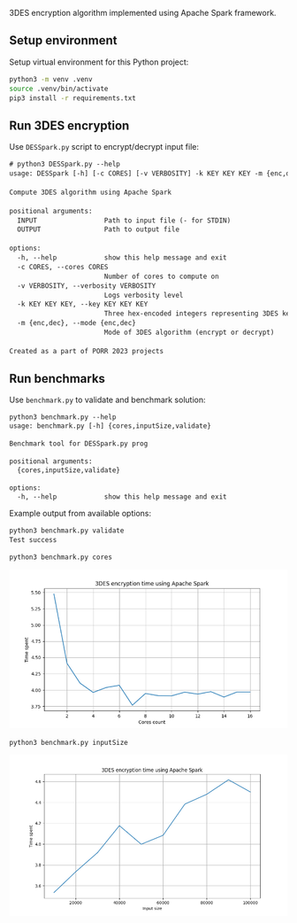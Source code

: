 3DES encryption algorithm implemented using Apache Spark framework.

## Setup environment

Setup virtual environment for this Python project:

```sh
python3 -m venv .venv
source .venv/bin/activate
pip3 install -r requirements.txt
```

## Run 3DES encryption

Use `DESSpark.py` script to encrypt/decrypt input file:

```txt
# python3 DESSpark.py --help
usage: DESSpark [-h] [-c CORES] [-v VERBOSITY] -k KEY KEY KEY -m {enc,dec} INPUT OUTPUT

Compute 3DES algorithm using Apache Spark

positional arguments:
  INPUT                 Path to input file (- for STDIN)
  OUTPUT                Path to output file

options:
  -h, --help            show this help message and exit
  -c CORES, --cores CORES
                        Number of cores to compute on
  -v VERBOSITY, --verbosity VERBOSITY
                        Logs verbosity level
  -k KEY KEY KEY, --key KEY KEY KEY
                        Three hex-encoded integers representing 3DES key
  -m {enc,dec}, --mode {enc,dec}
                        Mode of 3DES algorithm (encrypt or decrypt)

Created as a part of PORR 2023 projects
```

## Run benchmarks

Use `benchmark.py` to validate and benchmark solution:

```
python3 benchmark.py --help
usage: benchmark.py [-h] {cores,inputSize,validate}

Benchmark tool for DESSpark.py prog

positional arguments:
  {cores,inputSize,validate}

options:
  -h, --help            show this help message and exit
```

Example output from available options:

```txt
python3 benchmark.py validate
Test success
```

```txt
python3 benchmark.py cores
```
![time_per_cores.png](time_per_cores.png)

```txt
python3 benchmark.py inputSize
```

![time_per_size.png](time_per_size.png)
